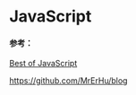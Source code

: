 # JavaScript



#### 参考：

[Best of JavaScript](https://github.com/bestofjs)

https://github.com/MrErHu/blog